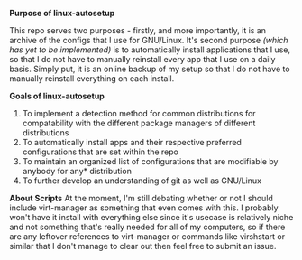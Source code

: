 **Purpose of linux-autosetup**

This repo serves two purposes - firstly, and more importantly, it is an archive of the configs that I use for GNU/Linux. It's second purpose *(which has yet to be implemented)* is to automatically install applications that I use, so that I do not have to manually reinstall every app that I use on a daily basis. Simply put, it is an online backup of my setup so that I do not have to manually reinstall everything on each install.

**Goals of linux-autosetup**
1. To implement a detection method for common distributions for compatability with the different package managers of different distributions
2. To automatically install apps and their respective preferred configurations that are set within the repo
3. To maintain an organized list of configurations that are modifiable by anybody for any* distribution
4. To further develop an understanding of git as well as GNU/Linux

**About Scripts**
At the moment, I'm still debating whether or not I should include virt-manager as something that even comes with this. I probably won't have it install with everything else since it's usecase is relatively niche and not something that's really needed for all of my computers, so if there are any leftover references to virt-manager or commands like virshstart or similar that I don't manage to clear out then feel free to submit an issue. 
